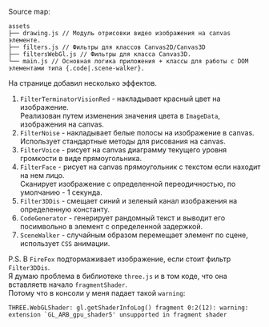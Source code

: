 Source map:
```
assets
├── drawing.js // Модуль отрисовки видео изображения на canvas элементе.
├── filters.js // Фильтры для классов Canvas2D/Canvas3D
├── filtersWebGl.js // Фильтры для класса Canvas3D.
└── main.js // Основная логика приложения + классы для работы с DOM элементами типа {.code|.scene-walker}.
```
На странице добавил несколько эффектов.
1. `FilterTerminatorVisionRed` - накладывает красный цвет на изображение.   
Реализован путем изменения значения цвета в `ImageData`, изображения на canvas.
2. `FilterNoise` - накладывает белые полосы на изображение в canvas.   
Использует стандартные методы для рисования на canvas.
3. `FilterVoice` - рисует на canvas диаграмму текущего уровня громкости в виде прямоугольника.
4. `FilterFace` - рисует на canvas прямоугольник с текстом если находит на нем лицо.   
Сканирует изображение с определенной переодичностью, по умолчанию - 1 секунда.
5. `Filter3DDis` - смещает синий и зеленый канал изображения на определенную константу.
6. `CodeGenerator` - генерирует рандомный текст и выводит его посимвольно в элемент с определенной задержкой.
7. `SceneWalker` - случайным образом перемещает элемент по сцене, использует `CSS` анимации.

P.S. В `FireFox` подтормаживает изображение, если стоит фильтр `Filter3DDis`.   
Я думаю проблема в библиотеке `three.js` и в том коде, что она вставляетв начало `fragmentShader`.    
Потому что в консоли у меня падает такой `warning`:
```
THREE.WebGLShader: gl.getShaderInfoLog() fragment 0:2(12): warning: extension `GL_ARB_gpu_shader5' unsupported in fragment shader
```
